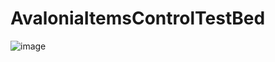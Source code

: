 # AvaloniaItemsControlTestBed

![image](https://user-images.githubusercontent.com/1231687/127693925-5a0f664f-c1ae-463f-9f88-21243c1130fd.png)
